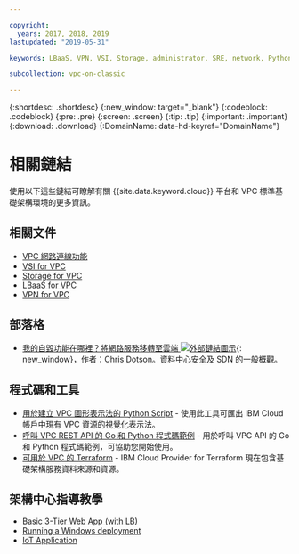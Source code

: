 ```yaml
---

copyright:
  years: 2017, 2018, 2019
lastupdated: "2019-05-31"

keywords: LBaaS, VPN, VSI, Storage, administrator, SRE, network, Python, SDK, API, Go, code, script, example, migrating, terraform

subcollection: vpc-on-classic

---
```


{:shortdesc: .shortdesc}
{:new_window: target="_blank"}
{:codeblock: .codeblock}
{:pre: .pre}
{:screen: .screen}
{:tip: .tip}
{:important: .important}
{:download: .download}
{:DomainName: data-hd-keyref="DomainName"}

# 相關鏈結

使用以下這些鏈結可瞭解有關 {{site.data.keyword.cloud}} 平台和 VPC 標準基礎架構環境的更多資訊。

## 相關文件

* [VPC 網路連線功能](/docs/vpc-on-classic-network?topic=vpc-on-classic-network-getting-started)
* [VSI for VPC](/docs/vpc-on-classic-vsi?topic=vpc-on-classic-vsi-getting-started)
* [Storage for VPC](/docs/vpc-on-classic-block-storage?topic=vpc-on-classic-block-storage-block-storage-getting-started#block-storage-getting-started)
* [LBaaS for VPC](/docs/vpc-on-classic-network?topic=vpc-on-classic-network---using-load-balancers-in-ibm-cloud-vpc#--using-load-balancers-in-ibm-cloud-vpc)
* [VPN for VPC](/docs/vpc-on-classic-network?topic=vpc-on-classic-network---using-vpn-with-your-vpc#--using-vpn-with-your-vpc)


## 部落格

*  [我的自毀功能在哪裡？將網路服務移轉至雲端 ![外部鏈結圖示](../../icons/launch-glyph.svg "外部鏈結圖示")](https://www.ibm.com/w3-techblog/wcp/2018/09/migrating-network-services/){: new_window}，作者：Chris Dotson。資料中心安全及 SDN 的一般概觀。

## 程式碼和工具

* [用於建立 VPC 圖形表示法的 Python Script](https://github.com/l2fprod/vpc-diagram-exporter) - 使用此工具可匯出 IBM Cloud 帳戶中現有 VPC 資源的視覺化表示法。
* [呼叫 VPC REST API 的 Go 和 Python 程式碼範例](https://github.com/IBM-Cloud/vpc-API-samples) - 用於呼叫 VPC API 的 Go 和 Python 程式碼範例，可協助您開始使用。
* [可用於 VPC 的 Terraform](https://ibm-cloud.github.io/tf-ibm-docs/index.html) - IBM Cloud Provider for Terraform 現在包含基礎架構服務資料來源和資源。

## 架構中心指導教學

* [Basic 3-Tier Web App (with LB)](https://github.com/ibm-cloud-architecture/tutorial-vpc-3tier-networking)
* [Running a Windows deployment](https://github.com/ibm-cloud-architecture/tutorial-vpc-windows_server)
* [IoT Application](https://github.com/ibm-cloud-architecture/tutorial-vpc-IoT_service)
